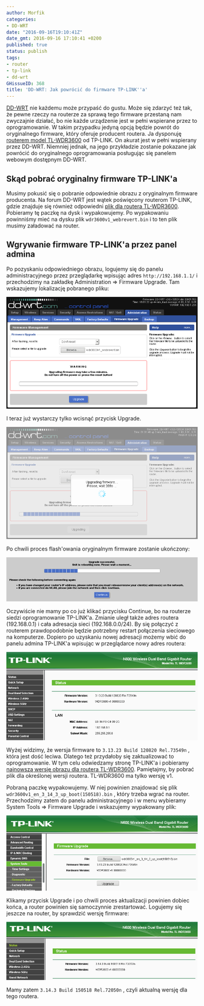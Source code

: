 ```yaml
---
author: Morfik
categories:
- DD-WRT
date: "2016-09-16T19:10:41Z"
date_gmt: 2016-09-16 17:10:41 +0200
published: true
status: publish
tags:
- router
- tp-link
- dd-wrt
GHissueID: 368
title: 'DD-WRT: Jak powrócić do firmware TP-LINK''a'
---
```


[DD-WRT](https://www.dd-wrt.com/site/) nie każdemu może przypaść do gustu. Może się zdarzyć też tak,
że pewne rzeczy na routerze za sprawą tego firmware przestaną nam zwyczajnie działać, bo nie każde
urządzenie jest w pełni wspierane przez to oprogramowanie. W takim przypadku jedyną opcją będzie
powrót do oryginalnego firmware, który oferuje producent routera. Ja dysponuję [routerem model
TL-WDR3600](http://www.tp-link.com.pl/products/details/TL-WDR3600.html) od TP-LINK. On akurat jest w
pełni wspierany przez DD-WRT. Niemniej jednak, na jego przykładzie zostanie pokazane jak powrócić do
oryginalnego oprogramowania posługując się panelem webowym dostępnym DD-WRT.

<!--more-->
## Skąd pobrać oryginalny firmware TP-LINK'a

Musimy pokusić się o pobranie odpowiednie obrazu z oryginalnym firmware producenta. Na forum DD-WRT
jest wątek poświęcony routerom TP-LINK, gdzie znajduje się również odpowiedni [plik dla routera
TL-WDR3600](https://www.dd-wrt.com/phpBB2/viewtopic.php?t=85237&postdays=0&postorder=asc&start=30).
Pobieramy tę paczkę na dysk i wypakowujemy. Po wypakowaniu powinniśmy mieć na dysku plik
`wdr3600v1_webrevert.bin` i to ten plik musimy załadować na router.

## Wgrywanie firmware TP-LINK'a przez panel admina

Po pozyskaniu odpowiedniego obrazu, logujemy się do panelu administracyjnego przez przeglądarkę
wpisując adres `http://192.168.1.1/` i przechodzimy na zakładkę Administration => Firmware Upgrade.
Tam wskazujemy lokalizację pobranego pliku:

![](/img/2016/09/2.dd-wrt-powrot-do-oryginalnego-firmware-tp-link.png#huge)

I teraz już wystarczy tylko wcisnąć przycisk Upgrade.

![](/img/2016/09/3.dd-wrt-powrot-do-oryginalnego-firmware-tp-link.png#huge)

Po chwili proces flash'owania oryginalnym firmware zostanie ukończony:

![](/img/2016/09/4.dd-wrt-powrot-do-oryginalnego-firmware-tp-link.png#huge)

Oczywiście nie mamy po co już klikać przycisku Continue, bo na routerze siedzi oprogramowanie
TP-LINK'a. Zmianie uległ także adres routera (192.168.0.1) i cała adresacja sieci (192.168.0.0/24).
By się połączyć z routerem prawdopodobnie będzie potrzebny restart połączenia sieciowego na
komputerze. Dopiero po uzyskaniu nowej adresacji możemy wbić do panelu admina TP-LINK'a wpisując w
przeglądarce nowy adres routera:

![](/img/2016/09/5.tp-link-panel-admina-stara-wersja-firmware.png#huge)

Wyżej widzimy, że wersja firmware to `3.13.23 Build 120820 Rel.73549n` , która jest dość leciwa.
Dlatego też przydałoby się zaktualizować to oprogramowanie. W tym celu odwiedzamy stronę TP-LINK'a i
pobieramy [najnowszą wersję obrazu dla routera
TL-WDR3600](http://www.tp-link.com/en/download/TL-WDR3600.html#Firmware). Pamiętajmy, by pobrać plik
dla określonej wersji routera. TL-WDR3600 ma tylko wersję v1.

Pobraną paczkę wypakowujemy. W niej powinien znajdować się plik
`wdr3600v1_en_3_14_3_up_boot(150518).bin` , który trzeba wgrać na router. Przechodzimy zatem do
panelu administracyjnego i w menu wybieramy System Tools => Firmware Upgrade i wskazujemy
wypakowany plik:

![](/img/2016/09/7.tp-link-aktualizacja-firmware.png#huge)

Klikamy przycisk Upgrade i po chwili proces aktualizacji powinien dobiec końca, a router powinien
się samoczynnie zrestartować. Logujemy się jeszcze na router, by sprawdzić wersję firmware:

![](/img/2016/09/8.tp-link-nowa-wersja-firmware.png#huge)

Mamy zatem `3.14.3 Build 150518 Rel.72050n` , czyli aktualną wersję dla tego routera.
